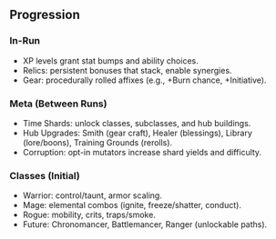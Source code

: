 ## Progression

### In-Run
- XP levels grant stat bumps and ability choices.
- Relics: persistent bonuses that stack, enable synergies.
- Gear: procedurally rolled affixes (e.g., +Burn chance, +Initiative).

### Meta (Between Runs)
- Time Shards: unlock classes, subclasses, and hub buildings.
- Hub Upgrades: Smith (gear craft), Healer (blessings), Library (lore/boons), Training Grounds (rerolls).
- Corruption: opt-in mutators increase shard yields and difficulty.

### Classes (Initial)
- Warrior: control/taunt, armor scaling.
- Mage: elemental combos (ignite, freeze/shatter, conduct).
- Rogue: mobility, crits, traps/smoke.
- Future: Chronomancer, Battlemancer, Ranger (unlockable paths).


